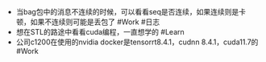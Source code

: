 - 当bag包中的消息不连续的时候，可以看看seq是否连续，如果连续则是卡顿，如果不连续则可能是丢包了 #Work #日志
- 想在STL的路途中看看cuda编程，一直想学的 #Learn
- 公司c1200在使用的nvidia docker是tensorrt8.4.1，cudnn 8.4.1，cuda11.7的 #Work